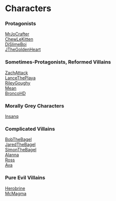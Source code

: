 # Characters

### Protagonists
[MrJoCrafter](mrjocrafter)<br/>
[ChewLeKitten](chewlekitten)<br/>
[DjSlimeBoi](djslime)<br/>
[JTheGoldenHeart](ashton)

### Sometimes-Protagonists, Reformed Villains
[ZachAttack](zachattack)<br/>
[LanceThePlaya](lance)<br/>
[RileyGoughy](riley)<br/>
[Mean](mean)<br/>
[BroncoHD](bronco)

### Morally Grey Characters
[Insanq](insanq)

### Complicated Villains
[BobTheBagel](bob)<br/>
[JaredTheBagel](jared)<br/>
[SimonTheBagel](simon)<br/>
[Alanna](Alanna)<br/>
[Ross](ross)<br/>
[Ava](ava)

### Pure Evil Villains
[Herobrine](herobrine)<br/>
[McMagma](mcmagma)

